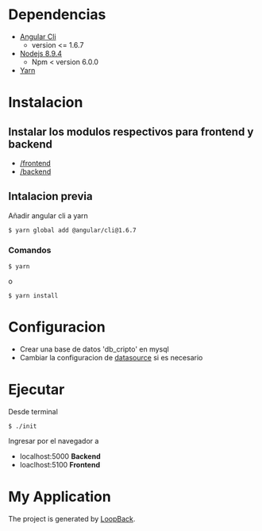# Dependencias
- [Angular Cli](https://github.com/angular/angular-cli/blob/master/packages/angular/cli/README.md#installation)
  - version <= 1.6.7
- [Nodejs 8.9.4](https://nodejs.org/es/download)
  - Npm < version 6.0.0
- [Yarn](https://yarnpkg.com/es-ES/docs/install#debian-stable)

# Instalacion

## Instalar los modulos respectivos para frontend y backend
- [/frontend](https://github.com/huascarm/criptoanalisis/tree/develop/frontend)
- [/backend](https://github.com/huascarm/criptoanalisis/tree/develop/backend)

## Intalacion previa 
Añadir angular cli a yarn 
```
$ yarn global add @angular/cli@1.6.7
```

### Comandos
```
$ yarn
```
o
```
$ yarn install
```
# Configuracion
- Crear una base de datos 'db_cripto' en mysql
- Cambiar la configuracion de [datasource](https://github.com/huascarm/criptoanalisis/blob/develop/backend/server/datasources.json) si es necesario

# Ejecutar

Desde terminal
```
$ ./init
```

Ingresar por el navegador a 
- localhost:5000 **Backend**
- loaclhost:5100 **Frontend**

# My Application

The project is generated by [LoopBack](http://loopback.io).
